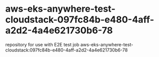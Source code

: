 # aws-eks-anywhere-test-cloudstack-097fc84b-e480-4aff-a2d2-4a4e621730b6-78
repository for use with E2E test job aws-eks-anywhere-test-cloudstack:097fc84b-e480-4aff-a2d2-4a4e621730b6-78
